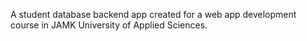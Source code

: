A student database backend app created for a web app development course in JAMK University of Applied Sciences.

